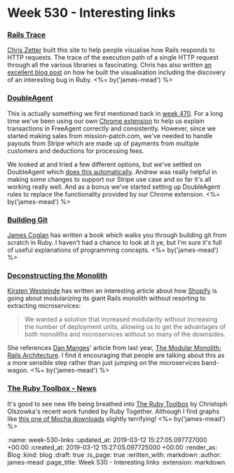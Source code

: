 Week 530 - Interesting links
============================

### [Rails Trace](https://rails-trace.chriszetter.com/)

[Chris Zetter](https://chriszetter.com/) built this site to help people visualise how Rails responds to HTTP requests. The trace of the execution path of a single HTTP request through all the various libraries is fascinating. Chris has also written [an excellent blog post](https://chriszetter.com/blog/2019/03/06/visualising-how-rails-responds-to-http-requests/) on how he built the visualisation including the discovery of an interesting bug in Ruby. <%= by('james-mead') %>


### [DoubleAgent](https://doubleagent.io/)

This is actually something we first mentioned back in [week 470](/week-470-links). For a long time we've been using our own [Chrome extension](https://github.com/freerange/freeagent_transaction_explainer) to help us explain transactions in FreeAgent correctly and consistently. However, since we started making sales from mission-patch.com, we've needed to handle payouts from Stripe which are made up of payments from multiple customers and deductions for processing fees.

We looked at and tried a few different options, but we've settled on DoubleAgent which [does this automatically](https://doubleagent.io/docs/stripe). Andrew was really helpful in making some changes to support our Stripe use case and so far it's all working really well. And as a bonus we've started setting up DoubleAgent rules to replace the functionality provided by our Chrome extension. <%= by('james-mead') %>


### [Building Git](https://shop.jcoglan.com/building-git/)

[James Coglan](https://blog.jcoglan.com/) has written a book which walks you through building git from scratch in Ruby. I haven't had a chance to look at it ye, but I'm sure it's full of useful explanations of programming concepts. <%= by('james-mead') %>


### [Deconstructing the Monolith](https://engineering.shopify.com/blogs/engineering/deconstructing-monolith-designing-software-maximizes-developer-productivity)

[Kirsten Westeinde](https://www.kirstenwesteinde.com/) has written an interesting article about how [Shopify](https://www.shopify.co.uk/) is going about modularizing its giant Rails monolith without resorting to extracting microservices:

> We wanted a solution that increased modularity without increasing the number of deployment units, allowing us to get the advantages of both monoliths and microservices without so many of the downsides.

She references [Dan Manges](https://www.dan-manges.com/)' article from last year, [The Modular Monolith: Rails Architecture](https://medium.com/@dan_manges/the-modular-monolith-rails-architecture-fb1023826fc4). I find it encouraging that people are talking about this as a more sensible step rather than just jumping on the microservices band-wagon. <%= by('james-mead') %>


### [The Ruby Toolbox - News](https://www.ruby-toolbox.com/blog)

It's good to see new life being breathed into [The Ruby Toolbox](https://www.ruby-toolbox.com/) by Christoph Olszowka's recent work funded by Ruby Together. Although I find graphs like [this one of Mocha downloads](https://www.ruby-toolbox.com/projects/mocha) slightly terrifying! <%= by('james-mead') %>

:name: week-530-links
:updated_at: 2019-03-12 15:27:05.097727000 +00:00
:created_at: 2019-03-12 15:27:05.097725000 +00:00
:render_as: Blog
:kind: blog
:draft: true
:is_page: true
:written_with: markdown
:author: james-mead
:page_title: Week 530 - Interesting links
:extension: markdown
